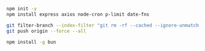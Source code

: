 ```bash
npm init -y
npm install express axios node-cron p-limit date-fns
```

```bash
git filter-branch --index-filter "git rm -rf --cached --ignore-unmatch ./.env.prod" HEAD
git push origin --force --all
```

```bash
npm install -g bun
```